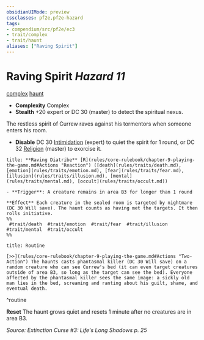 ```yaml
---
obsidianUIMode: preview
cssclasses: pf2e,pf2e-hazard
tags:
- compendium/src/pf2e/ec3
- trait/complex
- trait/haunt
aliases: ["Raving Spirit"]
---
```

# Raving Spirit *Hazard 11*  
[complex](rules/traits/complex.md "Complex Hazard Trait")  [haunt](rules/traits/haunt.md "Haunt Hazard Trait")  

- **Complexity** Complex
- **Stealth** +20 expert or DC 30 (master) to detect the spiritual nexus.  

The restless spirit of Currew raves against his tormentors when someone enters his room.

- **Disable** DC 30 [Intimidation](compendium/skills.md#Intimidation) (expert) to quiet the spirit for 1 round, or DC 32 [Religion](compendium/skills.md#Religion) (master) to exorcise it.  

```ad-embed-ability
title: **Raving Diatribe** [R](rules/core-rulebook/chapter-9-playing-the-game.md#Actions "Reaction") ([death](rules/traits/death.md), [emotion](rules/traits/emotion.md), [fear](rules/traits/fear.md), [illusion](rules/traits/illusion.md), [mental](rules/traits/mental.md), [occult](rules/traits/occult.md))

- **Trigger**: A creature remains in area B3 for longer than 1 round

**Effect** Each creature in the sealed room is targeted by nightmare (DC 30 Will save). The haunt counts as having met the targets. It then rolls initiative.  
%%
 #trait/death  #trait/emotion  #trait/fear  #trait/illusion  #trait/mental  #trait/occult 
%%
```

```ad-pf2-summary
title: Routine

[>>](rules/core-rulebook/chapter-9-playing-the-game.md#Actions "Two-Action") The haunts casts phantasmal killer (DC 30 Will save) on a random creature who can see Currew's bed (it can even target creatures outside of area B3, so long as the target can see the bed). Everyone affected by the phantasmal killer sees the same image: a sickly old man lies in the bed, screaming and ranting about his guilt, shame, and eventual death.
```
^routine

**Reset** The haunt grows quiet and resets 1 minute after no creatures are in area B3.  

*Source: Extinction Curse #3: Life's Long Shadows p. 25*
